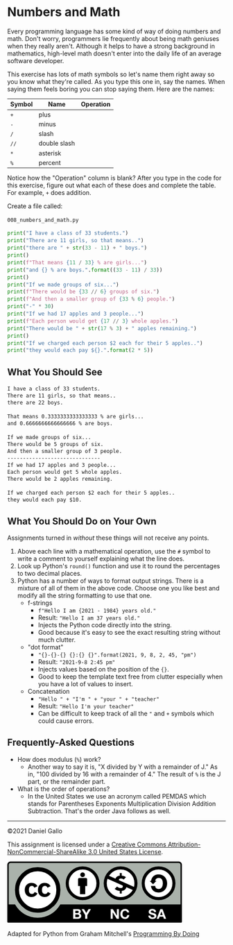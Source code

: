# Numbers and Math

Every programming language has some kind of way of doing numbers and math. Don't worry, programmers lie frequently about being math geniuses when they really aren't. Although it helps to have a strong background in mathematics, high-level math doesn't enter into the daily life of an average software developer.


This exercise has lots of math symbols so let's name them right away so you know what they're called. As you type this one in, say the names. When saying them feels boring you can stop saying them. Here are the names:


| Symbol | Name | Operation |
| ------ | ---- | --------- |
| `+` | plus |  |
| `-` | minus |  |
| `/` | slash |  |
| `//` | double slash |  |
| `*` | asterisk |  |
| `%` | percent |  |


Notice how the "Operation" column is blank? After you type in the code for this exercise, figure out what each of these does and complete the table. For example, `+` does addition.

Create a file called:

`008_numbers_and_math.py`

```python
print("I have a class of 33 students.")
print("There are 11 girls, so that means..")
print("there are " + str(33 - 11) + " boys.")
print()
print(f"That means {11 / 33} % are girls...")
print("and {} % are boys.".format((33 - 11) / 33))
print()
print("If we made groups of six...")
print(f"There would be {33 // 6} groups of six.")
print(f"And then a smaller group of {33 % 6} people.")
print("-" * 30)
print("If we had 17 apples and 3 people...")
print(f"Each person would get {17 // 3} whole apples.")
print("There would be " + str(17 % 3) + " apples remaining.")
print()
print("If we charged each person $2 each for their 5 apples..")
print("they would each pay ${}.".format(2 * 5))

```

What You Should See
-------------------

```
I have a class of 33 students.
There are 11 girls, so that means..
there are 22 boys.

That means 0.3333333333333333 % are girls...
and 0.6666666666666666 % are boys.

If we made groups of six...
There would be 5 groups of six.
And then a smaller group of 3 people.
------------------------------
If we had 17 apples and 3 people...
Each person would get 5 whole apples.
There would be 2 apples remaining.

If we charged each person $2 each for their 5 apples..
they would each pay $10.
```

What You Should Do on Your Own
------------------------------
Assignments turned in *without* these things will not receive any points.

1. Above each line with a mathematical operation, use the `#` symbol to write a comment to yourself explaining what the line does.
2. Look up Python's `round()` function and use it to round the percentages to two decimal places.
3. Python has a number of ways to format output strings. There is a mixture of all of them in the above code. Choose one you like best and modify all the string formatting to use that one.
	- f-strings
		- `f"Hello I am {2021 - 1984} years old."`
		- Result: `"Hello I am 37 years old."`
		- Injects the Python code directly into the string.
		- Good because it's easy to see the exact resulting string without much clutter.
	- "dot format"
		- `"{}-{}-{} {}:{} {}".format(2021, 9, 8, 2, 45, "pm")`
		- Result: `"2021-9-8 2:45 pm"`
		- Injects values based on the position of the `{}`.
		- Good to keep the template text free from clutter especially when you have a lot of values to insert.
	- Concatenation
		- `"Hello " + "I'm " + "your " + "teacher"`
		- Result: `"Hello I'm your teacher"`
		- Can be difficult to keep track of all the `"` and `+` symbols which could cause errors.



Frequently-Asked Questions
--------------------------
- How does modulus (`%`) work?
	- Another way to say it is, "X divided by Y with a remainder of J." As in, "100 divided by 16 with a remainder of 4." The result of `%` is the J part, or the remainder part.
- What is the order of operations?
	- In the United States we use an acronym called PEMDAS which stands for Parentheses Exponents Multiplication Division Addition Subtraction. That's the order Java follows as well.

---

©2021 Daniel Gallo


This assignment is licensed under a
[Creative Commons Attribution-NonCommercial-ShareAlike 3.0 United States License](https://creativecommons.org/licenses/by-nc-sa/3.0/us/deed.en_US).  

![Creative Commons License](images/by-nc-sa.png)

Adapted for Python from Graham Mitchell's [Programming By Doing](https://programmingbydoing.com/)